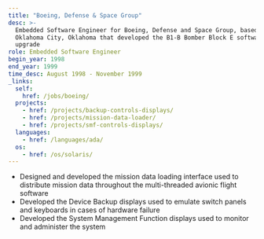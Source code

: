 ```yaml
---
title: "Boeing, Defense & Space Group"
desc: >-
  Embedded Software Engineer for Boeing, Defense and Space Group, based in
  Oklahoma City, Oklahoma that developed the B1-B Bomber Block E software
  upgrade
role: Embedded Software Engineer
begin_year: 1998
end_year: 1999
time_desc: August 1998 - November 1999
_links:
  self:
    href: /jobs/boeing/
  projects:
    - href: /projects/backup-controls-displays/
    - href: /projects/mission-data-loader/
    - href: /projects/smf-controls-displays/
  languages:
    - href: /languages/ada/
  os:
    - href: /os/solaris/
---
```


- Designed and developed the mission data loading interface used to distribute mission data throughout the multi-threaded avionic flight software
- Developed the Device Backup displays used to emulate switch panels and keyboards in cases of hardware failure
- Developed the System Management Function displays used to monitor and administer the system
